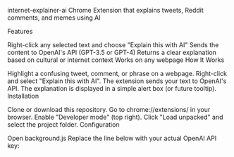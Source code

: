  internet-explainer-ai
Chrome Extension that explains tweets, Reddit comments, and memes using AI

Features

Right-click any selected text and choose "Explain this with AI"
Sends the content to OpenAI's API (GPT-3.5 or GPT-4)
Returns a clear explanation based on cultural or internet context
Works on any webpage
How It Works

Highlight a confusing tweet, comment, or phrase on a webpage.
Right-click and select "Explain this with AI".
The extension sends your text to OpenAI's API.
The explanation is displayed in a simple alert box (or future tooltip).
Installation

Clone or download this repository.
Go to chrome://extensions/ in your browser.
Enable "Developer mode" (top right).
Click "Load unpacked" and select the project folder.
Configuration

Open background.js
Replace the line below with your actual OpenAI API key:
